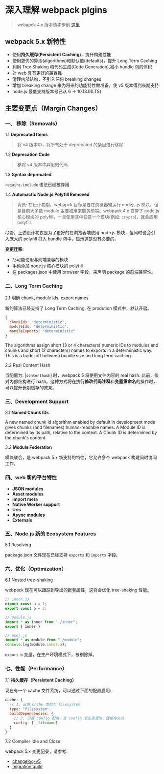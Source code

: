 # 深入理解 webpack plgins

> webapck 4.x 版本请移步到 [这里](https://github.com/robbiemie/webpack-simple-plugins/tree/master/v4)

## webpack 5.x 新特性

- 使用**持久缓存(Persistent Caching)**，提升构建性能
- 使用更优的算法(algorithms)和默认值(defaults)，提升 Long Term Caching
- 利用 Tree Shaking 和代码生成(Code Generation),减小 bundle 包的体积
- 对 web 具有更好的兼容性
- 清理内部结构，不引入任何 breaking changes
- 增加 breaking change 来为将来的功能特性做准备，使 v5 版本得到长期支持
- node.js 最低支持版本号已从 6 -> 10.13.0(LTS)



## 主要变更点（Margin Changes）

### 一、 移除（Removals）

1.1 **Deprecated Items**

> 将 v4 版本中，将所有处于 deprecated 的条目进行移除

1.2 **Deprecation Code**

> 移除 v4 版本中弃用的代码

1.3 **Syntax deprecated**

`require.include` 语法已经被弃用

1.4 **Automactic Node.js Polyfill Removed**

> 背景: 在设计初期，webapck 目标是要在浏览器端运行 nodejs.js 模块，但是目前大多数 module 主要被用来服务前端。webpack 4.x 自带了 node.js 核心模块的 polyfill，一旦使用其中任意一个模块(例如: `crypto`)，就会应用 polyfill.

尽管，上述设计初衷是为了更好的在浏览器端使用 node.js 模块，但同时也会引入庞大的 polyfill 打入 bundle 包中，显示这是没有必要的。

**变更迁移:**

- 尽可能使用与前端兼容的模块
- 手动添加 node.js 核心模块的 polyfill
- 在 packages.json 中使用 browser 字段，来声明 package 的前端兼容性。
### 二、Long Term Caching

2.1 明确 chunk, module ids, export names

新的算法已经支持了 Long Term Caching, 在 prodution 模式中，默认开启。

```js
{
  chunkIds: "deterministic",
  moduleIds: "deterministic",
  mangleExports: "deterministic"
}
```

The algorithms assign short (3 or 4 characters) numeric IDs to modules and chunks and short (2 characters) names to exports in a deterministic way. This is a trade-off between bundle size and long term caching.


2.2 Real Content Hash

当配置为: [`contenthash`] 时，webpack 5 将使用文件内容的 real hash. 此前，仅对内部结构进行 hash。这种方式将在执行**修改代码注释**和**变量重命名**的操作时，可以提升长期缓存的效果。


### 三、Development Support

3.1 **Named Chunk IDs**

A new named chunk id algorithm enabled by default in development mode gives chunks (and filenames) human-readable names. A Module ID is determined by its path, relative to the context. A Chunk ID is determined by the chunk's content.

3.2 **Module Federation**

模块联合，是 webpack 5.x 新支持的特性，它允许多个 webpack 构建同时协同工作。

### 四、web 新的平台特性

- **JSON modules**
- **Asset modules**
- **import meta**
- **Native Worker support**
- **Uris**
- **Async modules**
- **Externals**


### 五、Node.js 新的 Ecosystem Features

5.1 Resolving

package.json 文件现在已经支持 `exports` 和 `imports` 字段。


### 六、优化（Optimization）


6.1 Nested tree-shaking

webpack 现在可以跟踪到导出的嵌套属性，这将会优化 tree-shaking 性能。

```js
// inner.js
export const a = 1;
export const b = 2;

// module.js
import * as inner from "./inner";
export { inner }

// user.js
import * as module from "./module";
console.log(module.inner.a);
```

`export b` 变量，在生产环境模式下，被剔除掉。



### 七、性能（Performance）

7.1 **持久缓存（Persistent Caching）**

现在有一个 cache 文件系统，可以通过下面的配置启用:

```js
cache: {
  // 1. 设置 Cache 类型为 filesystem
  type: "filesystem",
  buildDependencies: {
    // 2. 设置 config 配置，当 config 发生变更时，使缓存失效
    config: [__filename]
  }
}
```

7.2 Compiler Idle and Close




webpack 5.x 变更记录，请参考: 

- [changelog-v5](https://github.com/webpack/changelog-v5/blob/master/README.md)
- [migration guild](https://github.com/webpack/changelog-v5/blob/master/MIGRATION%20GUIDE.md)